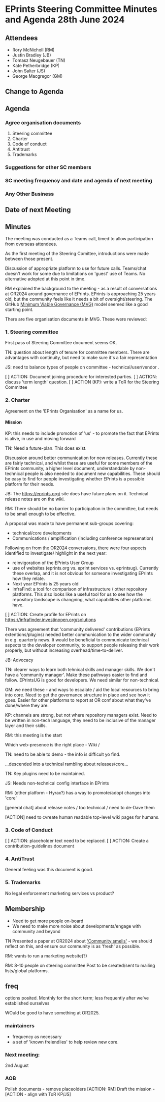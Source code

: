 # EPrints Steering Committee Minutes and Agenda 28th June 2024

## Attendees
* Rory McNicholl (RM)
* Justin Bradley (JB)
* Tomasz Neugebauer (TN)
* Kate Petherbridge (KP)
* John Salter (JS)
* George Macgregor (GM)

## Change to Agenda 

## Agenda

### Agree organisation documents
1. Steering committee
2. Charter
3. Code of conduct
4. Antitrust
5. Trademarks
### Suggestions for other SC members
### SC meeting frequency and date and agenda of next meeting
### Any Other Business
## Date of next Meeting


## Minutes

The meeting was conducted as a Teams call, timed to allow participation from overseas attendees.

As the first meeting of the Steering Comittee, introductions were made between those present.

Discussion of appropriate platform to use for future calls. Teams/chat doesn't work for some due to limitations on 'guest' use of Teams.
No alternative adopted at this point in time.

RM explained the background to the meeting - as a result of conversations at OR2024 around governance of EPrints. EPrints is approaching 25 years old, but the community feels like it needs a bit of oversight/steering. The GitHub [Minimum Viable Governance (MVG)](https://github.com/github/MVG/) model seemed like a good starting point.

There are five organisation documents in MVG. These were reviewed:

### 1. Steering committee
First pass of Steering Committee document seems OK.

TN: question about length of tenure for committee members. 
There are advantages with continuity, but need to make sure it's a fair representation

JS: need to balance types of people on committee - technical/user/vendor .

[ ] ACTION: Document joining procedure for interested parties.
[ ] ACTION: discuss 'term length' question.
[ ] ACTION (KP): write a ToR for the Steering Committee

### 2. Charter
Agreement on the 'EPrints Organisation' as a name for us.

#### Mission
KP: this needs to include promotion of 'us' - to promote the fact that EPrints is alive, in use and moving forward

TN: Need a future-plan. This does exist.

Discussion around better communication for new releases. Currently these are fairly technical, and whilst these are useful for some members of the EPrints community, a higher level document, understandable by non-technical people is also needed to document new capabilities. These should be easy to find for people investigating whether EPrints is a possible platform for their needs.

JB: The https://eprints.org/ site does have future plans on it. Technical release notes are on the wiki.

RM: There should be no barrier to participation in the committee, but needs to be small enough to be effective.

A proposal was made to have permanent sub-groups covering:
- technical/core developments
- Communications / amplification (including conference represenation)

Following on from the OR2024 conversaions, there were four aspects identified to investigate/ highlight in the next year:
- reinvigoration of the EPrints User Group
- use of websites (eprints.org vs. eprint services vs. eprintsug). Currently these overlap, and it is not obvious for someone investigating EPrints how they relate.
- Next year EPrints is 25 years old
- InfraFind: a tool for comparison of infrastructure / other repository platforms. This also looks like a useful tool for us to see how the repository landscape is changning, what capabilities other platforms have.

[ ] ACTION: Create profile for EPrints on https://infrafinder.investinopen.org/solutions

There was agreement that 'community delivered' contributions (EPrints extentions/plugins) needed better communication to the wider community in e.g. quarterly news.
It would be beneficial to communicate technical aspects to the developer community, to support people releasing their work properly, but without increasing overhead/time-to-deliver.

JB: Advocacy

TN: clearer ways to learn both tehnical skills and manager skills. We don't have a 'community manager'. Make these pathways easier to 
find and follow.
EPrintsUG is good for developers. We need similar for non-technical.

GM: we need these - and ways to escalate / aid the local resources to bring into core. Need to get the governance structure in place
and see how it goes.
Easier for other platforms to report at OR conf about what they've done/where they are.

KP: channels are strong, but not where repository managers exist. Need to be written in non-tech language, they need to be inclusive
of the manager layer and their skills.

RM: this meeting is the start

Which web-presence is the right place - Wiki / 

TN: need to be able to demo - the info is difficult yo find.

...descended into a technical rambling about releases/core...

TN: Key plugins need to be maintained.

JS: Needs non-technical config interface in EPrints

RM: (other platform - Hyrax?) has a way to promote/adopt changes into 'core'

[general chat] about release notes / too technical / need to de-Dave them

[ACTION] need to cvreate human readable top-level wiki pages for humans.


### 3. Code of Conduct

[ ] ACTION: placeholder text need to be replaced.
[ ] ACTION: Create a contribution-guidelines document

### 4. AntiTrust

General feeling was this document is good.

### 5. Trademarks
No legal enforcement
marketing services vs product?


## Membership
- Need to get more people on-board 
- We need to make more noise about developments/engage with community and beyond

TN Presented a paper at OR2024 about ['Community smells'](https://zenodo.org/records/12579320) - we should reflect on this, and ensure our community is as 'fresh' as possible. 

RM: wants to run a marketing website(?)

RM: 8-10 people on steering committee
Post to be created/sent to mailing lists/global platforms.

## freq
options posited. Monthly for the short term; less frequently after we've established ourselves

WOuld be good to have something at OR2025.

### maintainers
- frequency as necessary
- a set of 'known freiendlies' to help review new core.


### Next meeting: 
2nd August

### AOB
Polish documents - remove placeolders [ACTION: RM]
Draft the mission - [ACTION - align with ToR KP/JS]

